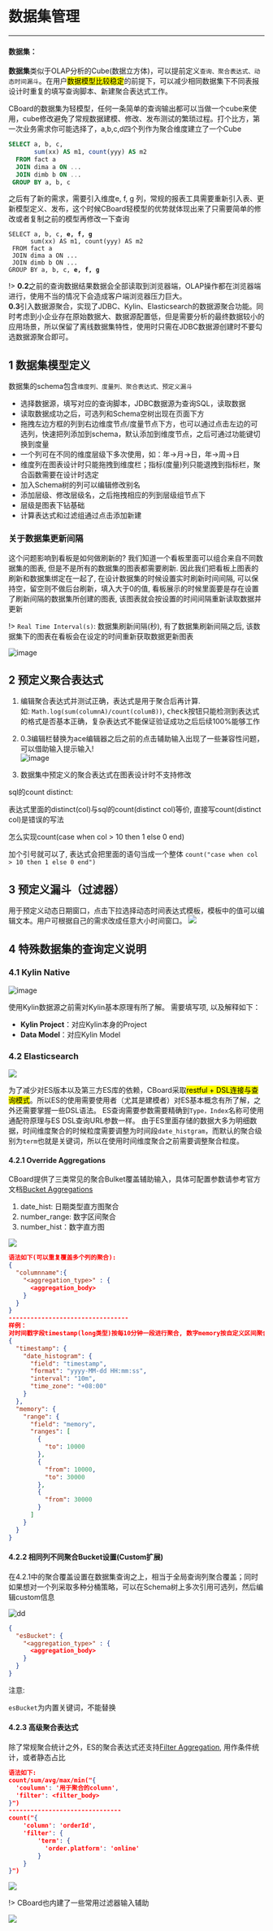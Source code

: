 <h1> 数据集管理 </h1>

---

<div class="bs-callout bs-callout-info">
    <h4>数据集：</h4>
    <b>数据集</b>类似于OLAP分析的Cube(数据立方体)，可以提前定义<code>查询、聚合表达式、动态时间漏斗</code>。在用户<mark>数据模型比较稳定</mark>的前提下，可以减少相同数据集下不同表报设计时重复的填写查询脚本、新建聚合表达式工作。
</div>

CBoard的数据集为轻模型，任何一条简单的查询输出都可以当做一个cube来使用，cube修改避免了常规数据建模、修改、发布测试的繁琐过程。打个比方，第一次业务需求你可能选择了，a,b,c,d四个列作为聚合维度建立了一个Cube

```sql
SELECT a, b, c,
       sum(xx) AS m1, count(yyy) AS m2
  FROM fact a
  JOIN dima a ON ...
  JOIN dimb b ON ...
 GROUP BY a, b, c
```

之后有了新的需求，需要引入维度e, f, g 列，常规的报表工具需要重新引入表、更新模型定义、发布，这个时候CBoard轻模型的优势就体现出来了只需要简单的修改或者复制之前的模型再修改一下查询

<pre><code class="SQL">SELECT a, b, c, <span class="text-danger"><b>e, f, g</b></span>
      sum(xx) AS m1, count(yyy) AS m2
 FROM fact a
 JOIN dima a ON ...
 JOIN dimb b ON ...
GROUP BY a, b, c, <span class="text-danger"><b>e, f, g</b></span></code></pre>

!> <b>0.2</b>之前的查询数据结果数据会全部读取到浏览器端，OLAP操作都在浏览器端进行，使用不当的情况下会造成客户端浏览器压力巨大。<br/>
<b>0.3</b>引入数据源聚合，实现了JDBC、Kylin、Elasticsearch的数据源聚合功能。同时考虑到小企业存在原始数据大、数据源配置低，但是需要分析的最终数据较小的应用场景，所以保留了离线数据集特性，使用时只需在JDBC数据源创建时不要勾选数据源聚合即可。

## 1 数据集模型定义

数据集的schema包含<code>维度列、度量列、聚合表达式、预定义漏斗</code>

* 选择数据源，填写对应的查询脚本，JDBC数据源为查询SQL，读取数据
* 读取数据成功之后，可选列和Schema空树出现在页面下方
* 拖拽左边方框的列到右边维度节点/度量节点下方，也可以通过点击左边的可选列，快速把列添加到schema，默认添加到维度节点，之后可通过功能键<kbd>切换到度量</kbd>
* 一个列可在不同的维度层级下多次使用，如：年-&gt;月-&gt;日，年-&gt;周-&gt;日
* 维度列在图表设计时只能拖拽到维度栏；指标\(度量\)列只能退拽到指标栏，聚合函数需要在设计时选定
* 加入Schema树的列可以编辑修改<kbd>别名</kbd>
* <kbd>添加层级、修改层级名</kbd>，之后拖拽相应的列到层级组节点下
* <span class="text-danger">层级是图表下钻基础</span>
* 计算表达式和过滤组通过<kbd>点击添加新建</kbd>


### 关于数据集更新间隔
这个问题影响到看板是如何做刷新的? 我们知道一个看板里面可以组合来自不同数据集的图表, 但是不是所有的数据集的图表都需要刷新.
因此我们把看板上图表的刷新和数据集绑定在一起了, 在设计数据集的时候设置实时刷新时间间隔, 可以保持空，留空则不做后台刷新，填入大于0的值,
看板展示的时候里面要是存在设置了刷新间隔的数据集所创建的图表, 该图表就会按设置的时间间隔重新读取数据并更新

!> `Real Time Interval(s)`: 数据集刷新间隔(秒), 有了数据集刷新间隔之后, 该数据集下的图表在看板会在设定的时间重新获取数据更新图表

![image](../../assets/schema.png)

## 2 预定义聚合表达式

1. 编辑聚合表达式并测试正确，表达式是用于聚合后再计算.  
如: <code>Math.log\(sum\(columnA\)/count\(columB\)\)</code>, <kbd>check</kbd>按钮只能检测到表达式的格式是否基本正确，复杂表达式不能保证验证成功之后后续100%能够工作
2. 0.3编辑栏替换为ace编辑器之后之前的点击辅助输入出现了一些兼容性问题，可以借助输入提示输入!  
![image](../../assets/952a5bfc-c2ce-11e6-89c9-fd15b514c173.png)

3. 数据集中预定义的聚合表达式在图表设计时不支持修改

<div class="admonition warning">
  <p class="admonition-title"><i class="fa fa-exclamation-circle" aria-hidden="true"></i> sql的count distinct:</p>
  表达式里面的distinct(col)与sql的count(distinct col)等价, 直接写count(distinct col)是错误的写法
</div>

<div class="admonition warning">
  <p class="admonition-title"><i class="fa fa-exclamation-circle" aria-hidden="true"></i> 怎么实现count(case when col > 10 then 1 else 0 end)</p>
  加个引号就可以了, 表达式会把里面的语句当成一个整体 <code>count("case when col > 10 then 1 else 0 end")</code>
</div>

## 3 预定义漏斗（过滤器）

用于预定义动态日期窗口，点击下拉选择动态时间表达式模板，模板中的值可以编辑文本。用户可根据自己的需求改成任意大小时间窗口。
![](../../assets/pre-filter.png)

## 4 特殊数据集的查询定义说明

### 4.1 Kylin Native
![image](../../assets/KylinDataSet.png)
<div class="bs-callout bs-callout-info">
    使用Kylin数据源之前需对Kylin基本原理有所了解。
    需要填写项, 以及解释如下：
    <ul>
        <li><b>Kylin Project</b>：对应Kylin本身的Project</li>
        <li><b>Data Model</b>：对应Kylin Model</li>
    </ul>
</div>


### 4.2 Elasticsearch
![](../../assets/es_dataset.png)
<div class="bs-callout bs-callout-info">
    为了减少对ES版本以及第三方ES库的依赖，CBoard采取<mark>restful + DSL连接与查询模式</mark>。所以ES的使用需要使用者（尤其是建模者）对ES基本概念有所了解，之外还需要掌握一些DSL语法。
    ES查询需要参数需要精确到<code>Type，Index</code>名称可使用通配符原理与ES DSL查询URL参数一样。  
    由于ES里面存储的数据大多为明细数据，时间维度聚合的时候粒度需要调整为时间段<code>date_histgram</code>，而默认的聚合级别为<code>term</code>也就是关键词，所以在使用时间维度聚合之前需要调整聚合粒度。
</div>



#### 4.2.1 Override Aggregations

CBoard提供了三类常见的聚合Bulket覆盖辅助输入，具体可配置参数请参考官方文档[Bucket Aggregations](https://www.elastic.co/guide/en/elasticsearch/reference/current/search-aggregations-bucket.html)

1. date\_hist: 日期类型直方图聚合
2. number\_range: 数字区间聚合
3. number\_hist：数字直方图

![](../../assets/es-override.png)

```json
语法如下(可以重复覆盖多个列的聚合):
{
  "columnname":{
    "<aggregation_type>" : {
      <aggregation_body>
    }
  }
}
---------------------------------
样例：
对时间戳字段timestamp(long类型)按每10分钟一段进行聚合, 数字memory按自定义区间聚合
{
  "timestamp": {
    "date_histogram": {
      "field": "timestamp",
      "format": "yyyy-MM-dd HH:mm:ss",
      "interval": "10m",
      "time_zone": "+08:00"
    }
  },
  "memory": {
    "range": {
      "field": "memory",
      "ranges": [
        {
          "to": 10000
        },
        {
          "from": 10000,
          "to": 30000
        },
        {
          "from": 30000
        }
      ]
    }
  }
}
```


#### 4.2.2 相同列不同聚合Bucket设置(Custom扩展)

在4.2.1中的聚合覆盖设置在数据集查询之上，相当于全局查询列聚合覆盖；同时如果想对一个列采取多种分桶策略，可以在Schema树上多次引用可选列，然后编辑custom信息

![dd](../../assets/selects_custom_override.png)

```json
{
  "esBucket": {
    "<aggregation_type>" : {
      <aggregation_body>
    }
  }
}
```
<div class="admonition warning">
  <p class="admonition-title"><i class="fa fa-exclamation-circle" aria-hidden="true"></i> 注意:</p>
   <code>esBucket</code>为内置关键词，不能替换
</div>



#### 4.2.3 高级聚合表达式

除了常规聚合统计之外，ES的聚合表达式还支持[Filter Aggregation](https://www.elastic.co/guide/en/elasticsearch/reference/current/search-aggregations-bucket-filter-aggregation.html), 用作条件统计，或者静态占比

```json
语法如下:
count/sum/avg/max/min("{
  'coulumn': '用于聚合的column',
  'filter': <filter_body>
}")
-------------------------------
count("{
    'column': 'orderId',
    'filter': {
        'term': {
          'order.platform': 'online'
        }
    }
}")
```

![](../../assets/ES-CM.png)

!> CBoard也内建了一些常用过滤器输入辅助

![](../../assets/es-cm-completer.png)



